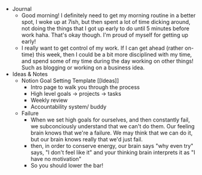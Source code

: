 - Journal
    - Good morning! I definitely need to get my morning routine in a better spot, I woke up at 7ish, but then spent a lot of time dicking around, not doing the things that I got up early to do until 5 minutes before work haha. That's okay though. I'm proud of myself for getting up early!
    - I really want to get control of my work. If I can get ahead (rather on-time) this week, then I could be a bit more disciplined with my time, and spend some of my time during the day working on other things! Such as blogging or working on a business idea. 
- Ideas & Notes
    - Notion Goal Setting Template [[Ideas]]
        - Intro page to walk you through the process
        - High level goals -> projects -> tasks
        - Weekly review
        - Accountability system/ buddy
    - Failure
        - When we set high goals for ourselves, and then constantly fail, we subconciously understand that we can't do them. Our feeling brain knows that we're a failure. We may think that we can do it, but our brain knows really that we'd just fail.
        - then, in order to conserve energy, our brain says "why even try" says, "I don't feel like it" and your thinking brain interprets it as "I have no motivation"
        - So you should lower the bar!
